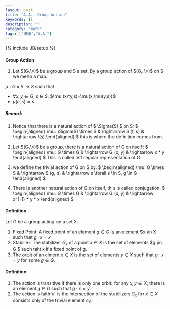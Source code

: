 ```yaml
---
layout: post
title: "A.A.: Group Action"
keywords: []
description: ""
category: "math"
tags: ["構造","A.A."]
---
```

{% include JB/setup %}


#### Group Action
1. Let $(G,\*)$ be a group and S a set. By a group action of $(G, \*)$ on S we
   mean a map:

$\mu: G \times S \rightarrow S$
such that
- $\forall x,y\in G$, $s\in S$, $\mu (x\*y,s)=\mu(x,\mu(y,s))$
- $\mu(e,s)=s$

##### Remark
1. Notice that there is a natural action of $ \Sigma(S) $ on S:
$
\begin{aligned} \mu: \Sigma(S) \times S & \rightarrow S (f, s) & \rightarrow
f(s) \end{aligned}
$
this is where the definition comes from.

2. Let $(G,\*)$ be a group, there is a natural action of G on itself:
$
\begin{aligned} \mu: G \times G & \rightarrow G (x, y) & \rightarrow x * y
\end{aligned}
$
This is called left regular representation  of G.
3. we define the trivial action of G on S by:
$
\begin{aligned} \mu: G \times S & \rightarrow S (g, s) & \rightarrow s \forall
s \in S, g \in G \end{aligned}
$

4. There is another natural action of G on itself, this is called conjugation.
$
\begin{aligned} \mu: G \times G & \rightarrow G (x, y) & \rightarrow x^{-1} *
y * x \end{aligned}
$








#### Definition
Let G be a group acting on a set X.
1. Fixed Point: A fixed point of an element  $g \in G$ is an element  $x \in X such that $g\cdot
x = x$
2. Stabilier: The stabilizer $G_x$ of a point $x \in X$ is the set of elements
   $g \in G $ such taht x if a fixed point of g.
3. The orbit of an elment $x \in X$ is the set of elements $y \in X$ such that
   $g \cdot x =y$ for some $g \in G$.


#### Definition
1. The action is transitive if there is only one orbit: for any $x,y \in X$,
   there is an element $g \in G$ such that $g \cdot x = y$
2. The action is faithful is the intersection of the stabilizers $G_x$ for $x
   \in X$ consists only of the trivial element $e_G$.

